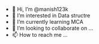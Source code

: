 - 👋 Hi, I’m @manish123k
- 👀 I’m interested in Data structre
- 🌱 I’m currently learning MCA
- 💞️ I’m looking to collaborate on ...
- 📫 How to reach me ...

<!---
manish123k/manish123k is a ✨ special ✨ repository because its `README.md` (this file) appears on your GitHub profile.
You can click the Preview link to take a look at your changes.
--->
